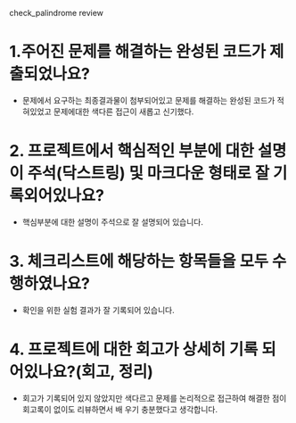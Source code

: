 check_palindrome review
# 1.주어진 문제를 해결하는 완성된 코드가 제출되었나요?
- 문제에서  요구하는 최종결과물이 첨부되어있고 문제를 해결하는 완성된 코드가 적혀있었고 문제에대한 색다른 접근이 새롭고 신기했다.

# 2. 프로젝트에서 핵심적인 부분에 대한 설명이 주석(닥스트링) 및 마크다운 형태로 잘 기록외어있나요?
-  핵심부분에 대한 설명이 주석으로 잘 설명되어 있습니다.

# 3. 체크리스트에 해당하는 항목들을 모두 수행하였나요?
-  확인을 위한 실험 결과가 잘 기록되어 있습니다.

# 4. 프로젝트에 대한  회고가 상세히 기록 되어있나요?(회고, 정리)
- 회고가 기록되어 있지 않았지만 색다르고 문제를 논리적으로 접근하여 해결한 점이 회고록이 없이도 리뷰하면서 배 우기 충분했다고 생각합니다.
